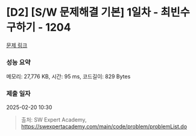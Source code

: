 # [D2] [S/W 문제해결 기본] 1일차 - 최빈수 구하기 - 1204 

[문제 링크](https://swexpertacademy.com/main/code/problem/problemDetail.do?contestProbId=AV13zo1KAAACFAYh) 

### 성능 요약

메모리: 27,776 KB, 시간: 95 ms, 코드길이: 829 Bytes

### 제출 일자

2025-02-20 10:30



> 출처: SW Expert Academy, https://swexpertacademy.com/main/code/problem/problemList.do